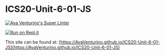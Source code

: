 # ICS20-Unit-6-01-JS

[![Ava Venturino's Super Linter](https://github.com/AvaVenturino/ICS20-Unit-6-01-JS/workflows/Ava%20Venturino's%20Super%20Linter/badge.svg)](https://github.com/AvaVenturino/ICS20-Unit-6-01-JS/actions)

[![Run on Repl.it](https://repl.it/badge/github/AvaVenturino/ICS20-Unit-6-01-JS)](https://repl.it/github/AvaVenturino/ICS20-Unit-6-01-JS)

This site can be found at: [https://AvaVenturino.github.io/ICS20-Unit-6-01-JS](https://AvaVenturino.github.io/ICS20-Unit-6-01-JS)
